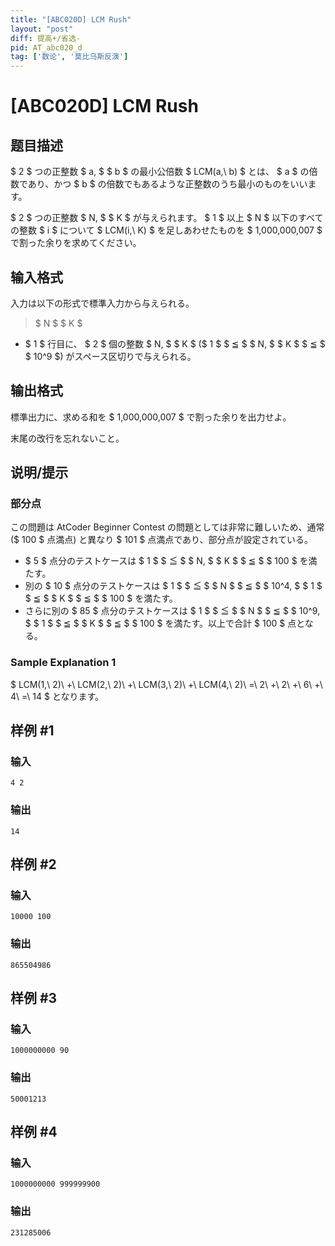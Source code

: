 ```yaml
---
title: "[ABC020D] LCM Rush"
layout: "post"
diff: 提高+/省选-
pid: AT_abc020_d
tag: ['数论', '莫比乌斯反演']
---
```


# [ABC020D] LCM Rush

## 题目描述

[problemUrl]: https://atcoder.jp/contests/abc020/tasks/abc020_d

$ 2 $ つの正整数 $ a, $ $ b $ の最小公倍数 $ LCM(a,\ b) $ とは、 $ a $ の倍数であり、かつ $ b $ の倍数でもあるような正整数のうち最小のものをいいます。

$ 2 $ つの正整数 $ N, $ $ K $ が与えられます。 $ 1 $ 以上 $ N $ 以下のすべての整数 $ i $ について $ LCM(i,\ K) $ を足しあわせたものを $ 1,000,000,007 $ で割った余りを求めてください。

## 输入格式

入力は以下の形式で標準入力から与えられる。

> $ N $ $ K $

- $ 1 $ 行目に、 $ 2 $ 個の整数 $ N, $ $ K $ ($ 1 $ $ ≦ $ $ N, $ $ K $ $ ≦ $ $ 10^9 $) がスペース区切りで与えられる。

## 输出格式

標準出力に、求める和を $ 1,000,000,007 $ で割った余りを出力せよ。

末尾の改行を忘れないこと。

## 说明/提示

### 部分点

この問題は AtCoder Beginner Contest の問題としては非常に難しいため、通常 ($ 100 $ 点満点) と異なり $ 101 $ 点満点であり、部分点が設定されている。

- $ 5 $ 点分のテストケースは $ 1 $ $ ≦ $ $ N, $ $ K $ $ ≦ $ $ 100 $ を満たす。
- 別の $ 10 $ 点分のテストケースは $ 1 $ $ ≦ $ $ N $ $ ≦ $ $ 10^4, $ $ 1 $ $ ≦ $ $ K $ $ ≦ $ $ 100 $ を満たす。
- さらに別の $ 85 $ 点分のテストケースは $ 1 $ $ ≦ $ $ N $ $ ≦ $ $ 10^9, $ $ 1 $ $ ≦ $ $ K $ $ ≦ $ $ 100 $ を満たす。以上で合計 $ 100 $ 点となる。

### Sample Explanation 1

$ LCM(1,\ 2)\ +\ LCM(2,\ 2)\ +\ LCM(3,\ 2)\ +\ LCM(4,\ 2)\ =\ 2\ +\ 2\ +\ 6\ +\ 4\ =\ 14 $ となります。

## 样例 #1

### 输入

```
4 2
```

### 输出

```
14
```

## 样例 #2

### 输入

```
10000 100
```

### 输出

```
865504986
```

## 样例 #3

### 输入

```
1000000000 90
```

### 输出

```
50001213
```

## 样例 #4

### 输入

```
1000000000 999999900
```

### 输出

```
231285006
```

